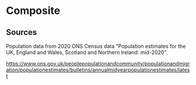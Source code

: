 # Composite

## Sources

Population data from 2020 ONS Census data "Population estimates for the UK, England and Wales, Scotland and Northern Ireland: mid-2020".

https://www.ons.gov.uk/peoplepopulationandcommunity/populationandmigration/populationestimates/bulletins/annualmidyearpopulationestimates/latest
